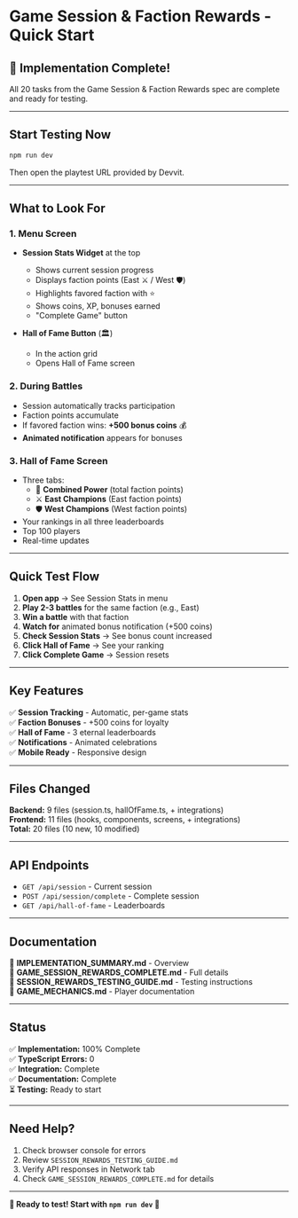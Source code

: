 # Game Session & Faction Rewards - Quick Start

## 🚀 Implementation Complete!

All 20 tasks from the Game Session & Faction Rewards spec are complete and ready for testing.

---

## Start Testing Now

```bash
npm run dev
```

Then open the playtest URL provided by Devvit.

---

## What to Look For

### 1. Menu Screen
- **Session Stats Widget** at the top
  - Shows current session progress
  - Displays faction points (East ⚔️ / West 🛡️)
  - Highlights favored faction with ⭐
  - Shows coins, XP, bonuses earned
  - "Complete Game" button

- **Hall of Fame Button** (🏛️)
  - In the action grid
  - Opens Hall of Fame screen

### 2. During Battles
- Session automatically tracks participation
- Faction points accumulate
- If favored faction wins: **+500 bonus coins** 💰
- **Animated notification** appears for bonuses

### 3. Hall of Fame Screen
- Three tabs:
  - 👑 **Combined Power** (total faction points)
  - ⚔️ **East Champions** (East faction points)
  - 🛡️ **West Champions** (West faction points)
- Your rankings in all three leaderboards
- Top 100 players
- Real-time updates

---

## Quick Test Flow

1. **Open app** → See Session Stats in menu
2. **Play 2-3 battles** for the same faction (e.g., East)
3. **Win a battle** with that faction
4. **Watch for** animated bonus notification (+500 coins)
5. **Check Session Stats** → See bonus count increased
6. **Click Hall of Fame** → See your ranking
7. **Click Complete Game** → Session resets

---

## Key Features

✅ **Session Tracking** - Automatic, per-game stats  
✅ **Faction Bonuses** - +500 coins for loyalty  
✅ **Hall of Fame** - 3 eternal leaderboards  
✅ **Notifications** - Animated celebrations  
✅ **Mobile Ready** - Responsive design  

---

## Files Changed

**Backend:** 9 files (session.ts, hallOfFame.ts, + integrations)  
**Frontend:** 11 files (hooks, components, screens, + integrations)  
**Total:** 20 files (10 new, 10 modified)

---

## API Endpoints

- `GET /api/session` - Current session
- `POST /api/session/complete` - Complete session
- `GET /api/hall-of-fame` - Leaderboards

---

## Documentation

📖 **IMPLEMENTATION_SUMMARY.md** - Overview  
📖 **GAME_SESSION_REWARDS_COMPLETE.md** - Full details  
📖 **SESSION_REWARDS_TESTING_GUIDE.md** - Testing instructions  
📖 **GAME_MECHANICS.md** - Player documentation  

---

## Status

✅ **Implementation:** 100% Complete  
✅ **TypeScript Errors:** 0  
✅ **Integration:** Complete  
✅ **Documentation:** Complete  
⏳ **Testing:** Ready to start  

---

## Need Help?

1. Check browser console for errors
2. Review `SESSION_REWARDS_TESTING_GUIDE.md`
3. Verify API responses in Network tab
4. Check `GAME_SESSION_REWARDS_COMPLETE.md` for details

---

**🎉 Ready to test! Start with `npm run dev` 🎉**

